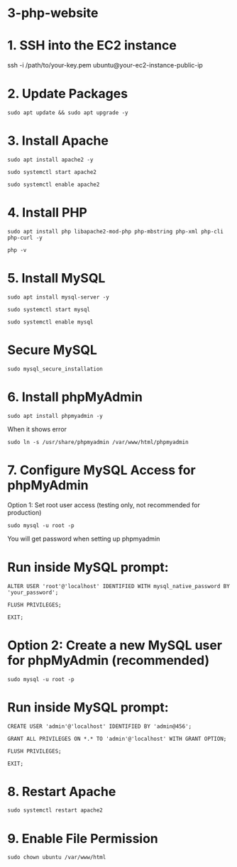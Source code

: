 # 3-php-website

# 1. SSH into the EC2 instance
ssh -i /path/to/your-key.pem ubuntu@your-ec2-instance-public-ip

# 2. Update Packages
```sudo apt update && sudo apt upgrade -y```

# 3. Install Apache
```sudo apt install apache2 -y```

```sudo systemctl start apache2```

```sudo systemctl enable apache2```

# 4. Install PHP
```sudo apt install php libapache2-mod-php php-mbstring php-xml php-cli php-curl -y```

```php -v```

# 5. Install MySQL
```sudo apt install mysql-server -y```

```sudo systemctl start mysql```

```sudo systemctl enable mysql```

# Secure MySQL
```sudo mysql_secure_installation```

# 6. Install phpMyAdmin
```sudo apt install phpmyadmin -y```

When it shows error

```sudo ln -s /usr/share/phpmyadmin /var/www/html/phpmyadmin```

# 7. Configure MySQL Access for phpMyAdmin
Option 1: Set root user access (testing only, not recommended for production)

```sudo mysql -u root -p```

You will get password when setting up phpmyadmin

# Run inside MySQL prompt:
```ALTER USER 'root'@'localhost' IDENTIFIED WITH mysql_native_password BY 'your_password';```

```FLUSH PRIVILEGES;```

```EXIT;```

# Option 2: Create a new MySQL user for phpMyAdmin (recommended)
```sudo mysql -u root -p```

# Run inside MySQL prompt:
```CREATE USER 'admin'@'localhost' IDENTIFIED BY 'admin@456';```

```GRANT ALL PRIVILEGES ON *.* TO 'admin'@'localhost' WITH GRANT OPTION;```

```FLUSH PRIVILEGES;```

```EXIT;```

# 8. Restart Apache
```sudo systemctl restart apache2```

# 9. Enable File Permission
```sudo chown ubuntu /var/www/html```
